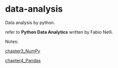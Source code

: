 # data-analysis
Data analysis by python.

refer to __Python Data Analytics__ written by Fabio Nelli.

Notes:

[chapter3_NumPy](https://github.com/agoclover/data-analysis/blob/master/notes_chapter3.md#3-numpy%E5%BA%93)

[chapter4_Pandas](https://github.com/agoclover/data-analysis/blob/master/notes_chapter4_pandas.md#4-pandas)
